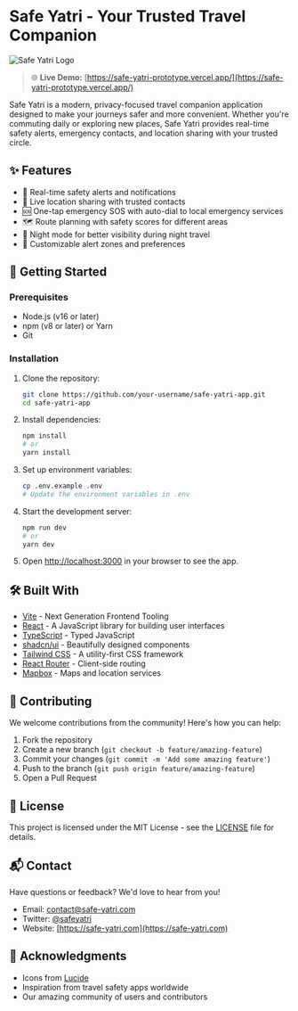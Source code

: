 # Safe Yatri - Your Trusted Travel Companion

![Safe Yatri Logo](https://via.placeholder.com/150x50?text=Safe+Yatri)

> 🌐 **Live Demo:** [https://safe-yatri-prototype.vercel.app/](https://safe-yatri-prototype.vercel.app/)

Safe Yatri is a modern, privacy-focused travel companion application designed to make your journeys safer and more convenient. Whether you're commuting daily or exploring new places, Safe Yatri provides real-time safety alerts, emergency contacts, and location sharing with your trusted circle.

## ✨ Features

- 🚨 Real-time safety alerts and notifications
- 📍 Live location sharing with trusted contacts
- 🆘 One-tap emergency SOS with auto-dial to local emergency services
- 🗺️ Route planning with safety scores for different areas
- 🌙 Night mode for better visibility during night travel
- 🔔 Customizable alert zones and preferences

## 🚀 Getting Started

### Prerequisites

- Node.js (v16 or later)
- npm (v8 or later) or Yarn
- Git

### Installation

1. Clone the repository:
   ```bash
   git clone https://github.com/your-username/safe-yatri-app.git
   cd safe-yatri-app
   ```

2. Install dependencies:
   ```bash
   npm install
   # or
   yarn install
   ```

3. Set up environment variables:
   ```bash
   cp .env.example .env
   # Update the environment variables in .env
   ```

4. Start the development server:
   ```bash
   npm run dev
   # or
   yarn dev
   ```

5. Open [http://localhost:3000](http://localhost:3000) in your browser to see the app.

## 🛠️ Built With

- [Vite](https://vitejs.dev/) - Next Generation Frontend Tooling
- [React](https://reactjs.org/) - A JavaScript library for building user interfaces
- [TypeScript](https://www.typescriptlang.org/) - Typed JavaScript
- [shadcn/ui](https://ui.shadcn.com/) - Beautifully designed components
- [Tailwind CSS](https://tailwindcss.com/) - A utility-first CSS framework
- [React Router](https://reactrouter.com/) - Client-side routing
- [Mapbox](https://www.mapbox.com/) - Maps and location services

## 🤝 Contributing

We welcome contributions from the community! Here's how you can help:

1. Fork the repository
2. Create a new branch (`git checkout -b feature/amazing-feature`)
3. Commit your changes (`git commit -m 'Add some amazing feature'`)
4. Push to the branch (`git push origin feature/amazing-feature`)
5. Open a Pull Request

## 📄 License

This project is licensed under the MIT License - see the [LICENSE](LICENSE) file for details.

## 📬 Contact

Have questions or feedback? We'd love to hear from you!

- Email: contact@safe-yatri.com
- Twitter: [@safeyatri](https://twitter.com/safeyatri)
- Website: [https://safe-yatri.com](https://safe-yatri.com)

## 🙏 Acknowledgments

- Icons from [Lucide](https://lucide.dev/)
- Inspiration from travel safety apps worldwide
- Our amazing community of users and contributors
